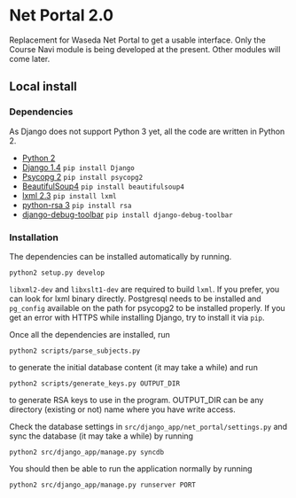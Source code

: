 # Net Portal 2.0

Replacement for Waseda Net Portal to get a usable interface.
Only the Course Navi module is being developed at the present. Other modules will come later.

## Local install
### Dependencies
As Django does not support Python 3 yet, all the code are written in Python 2.

* [Python 2](http://www.python.org/download/)
* [Django 1.4](https://www.djangoproject.com/download/) ``pip install Django``
* [Psycopg 2](http://pypi.python.org/pypi/psycopg2) ``pip install psycopg2``
* [BeautifulSoup4](http://www.crummy.com/software/BeautifulSoup/bs4/doc/) ``pip install beautifulsoup4``
* [lxml 2.3](http://lxml.de/index.html#download) ``pip install lxml``
* [python-rsa 3](http://stuvel.eu/files/python-rsa-doc/installation.html) ``pip install rsa``
* [django-debug-toolbar](https://github.com/django-debug-toolbar/django-debug-toolbar) ``pip install django-debug-toolbar``


### Installation
The dependencies can be installed automatically by running.

    python2 setup.py develop

`libxml2-dev` and `libxslt1-dev` are required to build `lxml`. If you prefer, you can look for lxml binary directly.
Postgresql needs to be installed and `pg_config` available on the path for psycopg2 to be installed properly.
If you get an error with HTTPS while installing Django, try to install it via `pip`.

Once all the dependencies are installed, run

    python2 scripts/parse_subjects.py

to generate the initial database content (it may take a while) and run

    python2 scripts/generate_keys.py OUTPUT_DIR

to generate RSA keys to use in the program. OUTPUT_DIR can be any directory (existing or not) name where you have write access.

Check the database settings in `src/django_app/net_portal/settings.py` and sync the database (it may take a while) by running

    python2 src/django_app/manage.py syncdb

You should then be able to run the application normally by running

    python2 src/django_app/manage.py runserver PORT

